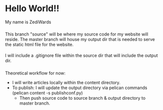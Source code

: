 # Hello World!!
My name is ZediWards

###
This branch "source" will be where my source code for my website will reside. The master branch will house my output dir that is needed to serve the static html file for the website.

####
I will include a .gitignore file within the source dir that will include the output dir.

#####
Theoretical workflow for now:
- I will write articles locally within the content directory.
- To publish: I will update the output directory via pelican commands (pelican content -s publishconf.py)
  - Then push source code to source branch & output directory to master branch.
